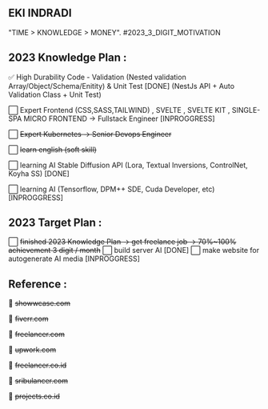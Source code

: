 ## EKI INDRADI

"TIME > KNOWLEDGE > MONEY". #2023_3_DIGIT_MOTIVATION

## 2023 Knowledge Plan :

:white_check_mark: High Durability Code - Validation (Nested validation Array/Object/Schema/Enitity) & Unit Test [DONE] (NestJs API + Auto Validation Class + Unit Test)

:white_large_square: Expert Frontend (CSS,SASS,TAILWIND) , SVELTE , SVELTE KIT , SINGLE-SPA MICRO FRONTEND -> Fullstack Engineer [INPROGGRESS]
 
:white_large_square: ~~Expert Kubernetes -> Senior Devops Engineer~~

:white_large_square: ~~learn english (soft skill)~~

:white_large_square: learning AI Stable Diffusion API (Lora, Textual Inversions, ControlNet, Koyha SS) [DONE]

:white_large_square: learning AI (Tensorflow, DPM++ SDE, Cuda Developer, etc) [INPROGGRESS]

## 2023 Target Plan :

:white_large_square: ~~finished 2023 Knowledge Plan  -> get freelance job -> 70%~100% achievement 3 digit / month~~
:white_large_square: build server AI [DONE]
:white_large_square: make website for autogenerate AI media [INPROGGRESS]




## Reference : 

:link: ~~showwcase.com~~

:link: ~~fiverr.com~~

:link: ~~freelancer.com~~

:link: ~~upwork.com~~

:link: ~~freelancer.co.id~~

:link: ~~sribulancer.com~~

:link: ~~projects.co.id~~
